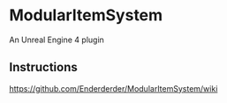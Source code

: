 # ModularItemSystem
An Unreal Engine 4 plugin

## Instructions
https://github.com/Enderderder/ModularItemSystem/wiki
